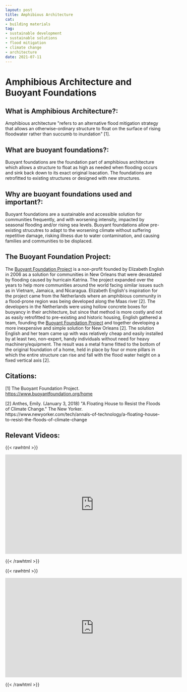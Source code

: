 ```yaml
--- 
layout: post 
title: Amphibious Architecture
cat:
- building materials
tag:
- sustainable development
- sustainable solutions
- flood mitigation
- climate change
- architecture
date: 2021-07-11
--- 
```

# Amphibious Architecture and Buoyant Foundations

## What is Amphibious Architecture?: 
Amphibious architecture "refers to an alternative flood mitigation strategy that allows an otherwise-ordinary structure to float on the surface of rising floodwater rather than succumb to inundation" [1]. 

## What are buoyant foundations?: 
Buoyant foundations are the foundation part of amphibious architecture which allows a structure to float as high as needed when flooding occurs and sink back down to its exact original loacation. 
The foundations are retrofitted to existing structures or designed with new structures. 

## Why are buoyant foundations used and important?: 
Buoyant foundations are a sustainable and accessible solution for communities frequently, and with worsening intensity, impacted by seasonal flooding and/or rising sea levels. 
Buoyant foundations allow pre-existing strucutres to adapt to the worsening climate without suffering repetitive damage, risking illness due to water contamination, and causing families and communities to be displaced.

## The Buoyant Foundation Project: 
The [Buoyant Foundation Project](https://www.buoyantfoundation.org/home) is a non-profit founded by Elizabeth English in 2006 as a solution for communities in New Orleans that were devastated by flooding caused by hurricain Katrina. 
The project expanded over the years to help more communities around the world facing similar issues such as in Vietnam, Jamaica, and Nicaragua. 
Elizabeth English's inspiration for the project came from the Netherlands where an amphibious community in a flood-prone region was being developed along the Maas river [2]. 
The developers in the Netherlands were using hollow concrete boxes for buoyancy in their architecture, but since that method is more costly and not as easily retrofitted to pre-existing and historic housing, English gathered a team, founding the [Buoyant Foundation Project](https://www.buoyantfoundation.org/home) and together developing a more inexpensive and simple solution for New Orleans [2].
The solution English and her team came up with was relatively cheap and easily installed by at least two, non-expert, handy individuals without need for heavy machinery/equipment. 
The result was a metal frame fitted to the bottom of the original foundation of a home, held in place by four or more pillars in which the entire structure can rise and fall with the flood water height on a fixed vertical axis [2]. 


## Citations: 
[1] The Buoyant Foundation Project. https://www.buoyantfoundation.org/home
<p> [2] Anthes, Emily. (January 3, 2018) "A Floating House to Resist the Floods of Climate Change." The New Yorker. https://www.newyorker.com/tech/annals-of-technology/a-floating-house-to-resist-the-floods-of-climate-change <p>

## Relevant Videos:
{{< rawhtml >}}

<iframe width="560" height="315" src="https://www.youtube.com/embed/79S9JURqzuY" title="YouTube video player" frameborder="0" allow="accelerometer; autoplay; clipboard-write; encrypted-media; gyroscope; picture-in-picture" allowfullscreen></iframe>

{{< /rawhtml >}}


{{< rawhtml >}}

<iframe width="560" height="315" src="https://www.youtube.com/embed/WdTCU8_A7wk" title="YouTube video player" frameborder="0" allow="accelerometer; autoplay; clipboard-write; encrypted-media; gyroscope; picture-in-picture" allowfullscreen></iframe>

{{< /rawhtml >}}

